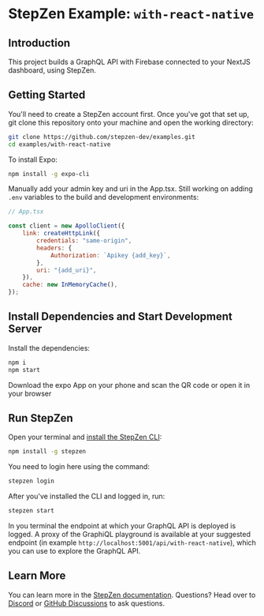 # StepZen Example: `with-react-native`

## Introduction

This project builds a GraphQL API with Firebase connected to your NextJS dashboard, using StepZen.

## Getting Started

You'll need to create a StepZen account first. Once you've got that set up, git clone this repository onto your machine and open the working directory:

```bash
git clone https://github.com/stepzen-dev/examples.git
cd examples/with-react-native
```

To install Expo:

```bash
npm install -g expo-cli
```

Manually add your admin key and uri in the App.tsx. Still working on adding `.env` variables to the build and development environments:

```jsx
// App.tsx

const client = new ApolloClient({
	link: createHttpLink({
		credentials: "same-origin",
		headers: {
			Authorization: `Apikey {add_key}`,
		},
		uri: "{add_uri}",
	}),
	cache: new InMemoryCache(),
});
```

## Install Dependencies and Start Development Server

Install the dependencies:

```bash
npm i
npm start
```

Download the expo App on your phone and scan the QR code or open it in your browser

## Run StepZen

Open your terminal and [install the StepZen CLI](https://stepzen.com/docs/quick-start):

```bash
npm install -g stepzen
```

You need to login here using the command:

```bash
stepzen login
```

After you've installed the CLI and logged in, run:

```bash
stepzen start
```

In you terminal the endpoint at which your GraphQL API is deployed is logged. A proxy of the GraphiQL playground is available at your suggested endpoint (in example `http://localhost:5001/api/with-react-native`), which you can use to explore the GraphQL API.

## Learn More

You can learn more in the [StepZen documentation](https://stepzen.com/docs). Questions? Head over to [Discord](https://discord.com/invite/9k2VdPn2FR) or [GitHub Discussions](https://github.com/stepzen-dev/examples/discussions) to ask questions.
